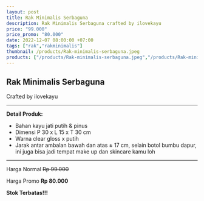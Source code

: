 ```yaml
---
layout: post
title: Rak Minimalis Serbaguna
description: Rak Minimalis Serbaguna crafted by ilovekayu
price: "99.000"
price_promo: "80.000"
date: 2022-12-07 08:00:00 +07:00
tags: ["rak","rakminimalis"]
thumbnail: /products/Rak-minimalis-serbaguna.jpeg
products: ["/products/Rak-minimalis-serbaguna.jpeg","/products/Rak-minimalis-serbaguna-1.jpeg","/products/Rak-minimalis-serbaguna-2.jpeg","/products/Rak-minimalis-serbaguna-3.jpeg"]
---
```


## Rak Minimalis Serbaguna ##

Crafted by ilovekayu

---

**Detail Produk:**

* Bahan kayu jati putih & pinus
* Dimensi P 30 x L 15 x T 30 cm
* Warna clear gloss x putih
* Jarak antar ambalan bawah dan atas ± 17 cm, selain botol bumbu dapur, ini juga bisa jadi tempat make up dan skincare kamu loh 

---

Harga Normal ~~Rp 99.000~~

Harga Promo **Rp 80.000**

**Stok Terbatas!!!**

